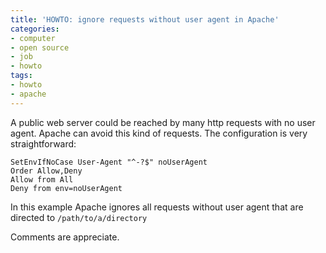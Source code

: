 ```yaml
---
title: 'HOWTO: ignore requests without user agent in Apache'
categories:
- computer
- open source
- job
- howto
tags:
- howto
- apache
---
```

A public web server could be reached by many http requests with no user agent.
Apache can avoid this kind of requests. The configuration is very
straightforward:

```
SetEnvIfNoCase User-Agent "^-?$" noUserAgent  
Order Allow,Deny  
Allow from All  
Deny from env=noUserAgent
```
  
In this example Apache ignores all requests without user agent that are
directed to `/path/to/a/directory`

Comments are appreciate.